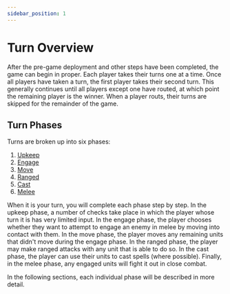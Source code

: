 ```yaml
---
sidebar_position: 1
---
```

# Turn Overview

After the pre-game deployment and other steps have been completed, the game can begin in proper. Each player takes their turns one at a time. Once all players have taken a turn, the first player takes their second turn. This generally continues until all players except one have routed, at which point the remaining player is the winner. When a player routs, their turns are skipped for the remainder of the game.
## Turn Phases

Turns are broken up into six phases:
1. [Upkeep](docs/3.%20Game%20Rules/2.%20Upkeep%20Phase.md)
2. [Engage](docs/3.%20Game%20Rules/3.%20Engage%20Phase.md)
3. [Move](docs/3.%20Game%20Rules/4.%20Move%20Phase.md)
4. [Ranged](docs/3.%20Game%20Rules/6.%20Shoot%20Phase.md)
5. [Cast](docs/3.%20Game%20Rules/5.%20Cast%20Phase.md)
6. [Melee](docs/3.%20Game%20Rules/7.%20Melee%20Phase.md)

When it is your turn, you will complete each phase step by step. In the upkeep phase, a number of checks take place in which the player whose turn it is has very limited input. In the engage phase, the player chooses whether they want to attempt to engage an enemy in melee by moving into contact with them. In the move phase, the player moves any remaining units that didn't move during the engage phase. In the ranged phase, the player may make ranged attacks with any unit that is able to do so. In the cast phase, the player can use their units to cast spells (where possible). Finally, in the melee phase, any engaged units will fight it out in close combat.

In the following sections, each individual phase will be described in more detail.
